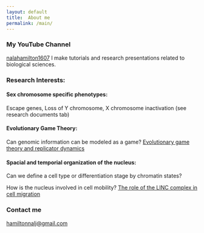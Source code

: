 ```yaml
---
layout: default
title:  About me
permalink: /main/
---
```


### My YouTube Channel
[nalahamilton1607]([https://www.youtube.com/channel/UCDNVgS1O-37Fzl20FiNgb2g])
I make tutorials and research presentations related to biological sciences.

### Research Interests:
#### Sex chromosome specific phenotypes: 
Escape genes, Loss of Y chromosome, X chromosome inactivation
(see research documents tab)

#### Evolutionary Game Theory: 
Can genomic information can be modeled as a game?
[Evolutionary game theory and replicator dynamics]([https://www.youtube.com/watch?v=Xp7BAIyQxKE])

#### Spacial and temporial organization of the nucleus: 
Can we define a cell type or differentiation stage by chromatin states? 

How is the nucleus involved in cell mobility?
[The role of the LINC complex in cell migration]([https://www.youtube.com/watch?v=cS5sKqZt71o&t=6s])


### Contact me
[hamiltonnalj@gmail.com](mailto:hamiltonnalj@gmail.com)
